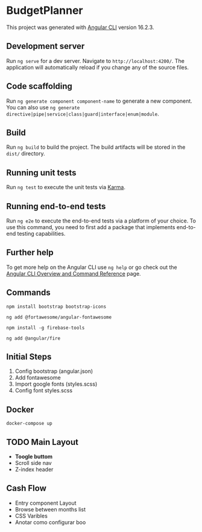 # BudgetPlanner

This project was generated with [Angular CLI](https://github.com/angular/angular-cli) version 16.2.3.

## Development server

Run `ng serve` for a dev server. Navigate to `http://localhost:4200/`. The application will automatically reload if you change any of the source files.

## Code scaffolding

Run `ng generate component component-name` to generate a new component. You can also use `ng generate directive|pipe|service|class|guard|interface|enum|module`.

## Build

Run `ng build` to build the project. The build artifacts will be stored in the `dist/` directory.

## Running unit tests

Run `ng test` to execute the unit tests via [Karma](https://karma-runner.github.io).

## Running end-to-end tests

Run `ng e2e` to execute the end-to-end tests via a platform of your choice. To use this command, you need to first add a package that implements end-to-end testing capabilities.

## Further help

To get more help on the Angular CLI use `ng help` or go check out the [Angular CLI Overview and Command Reference](https://angular.io/cli) page.


## Commands

`npm install bootstrap bootstrap-icons`

`ng add @fortawesome/angular-fontawesome`

`npm install -g firebase-tools`

`ng add @angular/fire`

## Initial Steps

1. Config bootstrap (angular.json)
2. Add fontawesome
3. Import google fonts (styles.scss)
4. Config font styles.scss

## Docker

`docker-compose up`

## TODO Main Layout

* <strong>Toogle buttom</strong>
* Scroll side nav
* Z-index header

## Cash Flow

* Entry component Layout
* Browse between months list
* CSS Varibles
* Anotar como configurar boo
